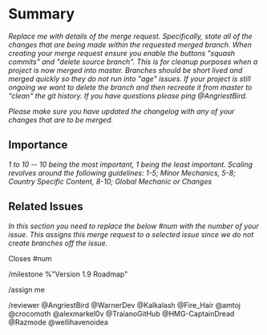 # Summary

_Replace me with details of the merge request. Specifically, state all of the changes that are being made within the requested merged branch._
_When creating your merge request ensure you enable the buttons "squash commits" and "delete source branch". This is for cleanup purposes when a project is now merged into master. Branches should be short lived and merged quickly so they do not run into "age" issues. If your project is still ongoing we want to delete the branch and then recreate it from master to "clean" the git history. If you have questions please ping @AngriestBird._

_Please make sure you have updated the changelog with any of your changes that are to be merged._

## Importance

_1 to 10 -- 10 being the most important, 1 being the least important. Scaling revolves around the following guidelines: 1-5; Minor Mechanics, 5-8; Country Specific Content, 8-10; Global Mechanic or Changes_

## Related Issues

_In this section you need to replace the below #num with the number of your issue. This assigns this merge request to a selected issue since we do not create branches off the issue._

Closes #num

/milestone %"Version 1.9 Roadmap"

/assign me

/reviewer @AngriestBird @WarnerDev @Kalkalash @Fire_Hair @amtoj @crocomoth @alexmarkel0v @TraianoGitHub @HMG-CaptainDread @Razmode @wellihavenoidea